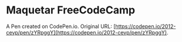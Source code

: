 # Maquetar FreeCodeCamp

A Pen created on CodePen.io. Original URL: [https://codepen.io/2012-cevp/pen/zYRpggY](https://codepen.io/2012-cevp/pen/zYRpggY).

